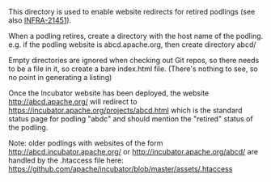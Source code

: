 This directory is used to enable website redirects for retired podlings (see also [INFRA-21451](https://issues.apache.org/jira/browse/INFRA-21451)).

When a podling retires, create a directory with the host name of the podling.
e.g. if the podling website is abcd.apache.org, then create directory abcd/

Empty directories are ignored when checking out Git repos, so there needs to be a file in it,
so create a bare index.html file. (There's nothing to see, so no point in generating a listing)

Once the Incubator website has been deployed, the website
http://abcd.apache.org/
will redirect to 
https://incubator.apache.org/projects/abcd.html which is the standard status page for podling "abdc" and
should mention the "retired" status of the podling.

Note: older podlings with websites of the form 
http://abcd.incubator.apache.org/
or
http://incubator.apache.org/abcd/
are handled by the .htaccess file here:
https://github.com/apache/incubator/blob/master/assets/.htaccess
